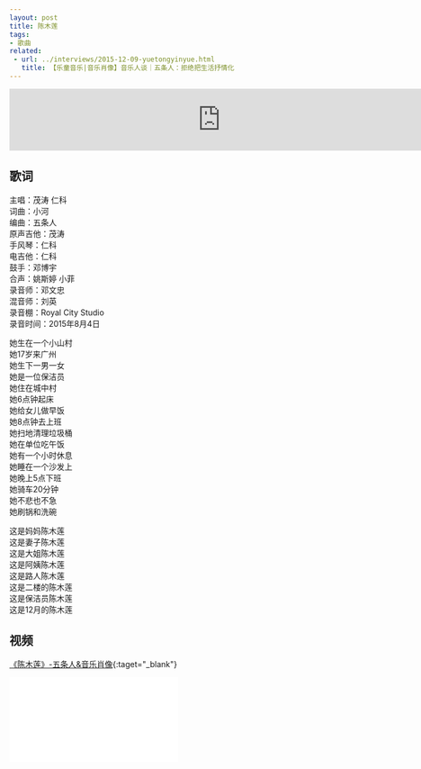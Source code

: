 ```yaml
---
layout: post
title: 陈木莲
tags: 
- 歌曲
related:
 - url: ../interviews/2015-12-09-yuetongyinyue.html
   title: 【乐童音乐|音乐肖像】音乐人谈｜五条人：拒绝把生活抒情化
---
```


<iframe frameborder="no" border="0" marginwidth="0" marginheight="0" width="750" height="110" loading="lazy" sandbox="allow-popups allow-scripts allow-same-origin" src="https://www.xiami.com/webapp/embed-player?autoPlay=1&id=1775367898"></iframe>

## 歌词

主唱：茂涛 仁科  
词曲：小河  
编曲：五条人  
原声吉他：茂涛  
手风琴：仁科  
电吉他：仁科  
鼓手：邓博宇  
合声：姚斯婷 小菲  
录音师：邓文忠  
混音师：刘英  
录音棚：Royal City Studio  
录音时间：2015年8月4日

她生在一个小山村  
她17岁来广州  
她生下一男一女  
她是一位保洁员  
她住在城中村  
她6点钟起床  
她给女儿做早饭  
她8点钟去上班  
她扫地清理垃圾桶  
她在单位吃午饭  
她有一个小时休息  
她睡在一个沙发上  
她晚上5点下班  
她骑车20分钟  
她不悲也不急  
她刷锅和洗碗

这是妈妈陈木莲  
这是妻子陈木莲  
这是大姐陈木莲  
这是阿姨陈木莲  
这是路人陈木莲  
这是二楼的陈木莲  
这是保洁员陈木莲  
这是12月的陈木莲

## 视频
[《陈木莲》-五条人&音乐肖像](https://www.bilibili.com/video/BV15Z4y1T7xG/){:taget="_blank"}

<div class="iframe-container">
<iframe class="responsive-iframe" src="//player.bilibili.com/player.html?aid=371924861&bvid=BV15Z4y1T7xG&cid=230759134&page=1" frameborder="no" allowfullscreen="true"></iframe>
</div>
